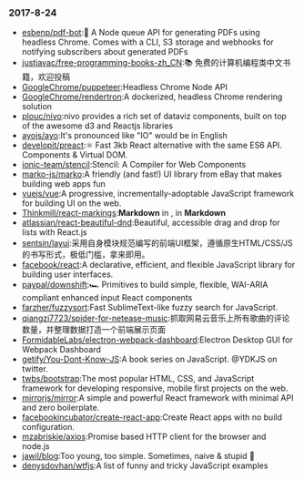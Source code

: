 ### 2017-8-24 
* [esbenp/pdf-bot](https://github.com//esbenp/pdf-bot):🤖 A Node queue API for generating PDFs using headless Chrome. Comes with a CLI, S3 storage and webhooks for notifying subscribers about generated PDFs 
* [justjavac/free-programming-books-zh_CN](https://github.com//justjavac/free-programming-books-zh_CN):📚 免费的计算机编程类中文书籍，欢迎投稿 
* [GoogleChrome/puppeteer](https://github.com//GoogleChrome/puppeteer):Headless Chrome Node API 
* [GoogleChrome/rendertron](https://github.com//GoogleChrome/rendertron):A dockerized, headless Chrome rendering solution 
* [plouc/nivo](https://github.com//plouc/nivo):nivo provides a rich set of dataviz components, built on top of the awesome d3 and Reactjs libraries 
* [ayojs/ayo](https://github.com//ayojs/ayo):It's pronounced like "IO" would be in English 
* [developit/preact](https://github.com//developit/preact):⚛️ Fast 3kb React alternative with the same ES6 API. Components & Virtual DOM. 
* [ionic-team/stencil](https://github.com//ionic-team/stencil):Stencil: A Compiler for Web Components 
* [marko-js/marko](https://github.com//marko-js/marko):A friendly (and fast!) UI library from eBay that makes building web apps fun 
* [vuejs/vue](https://github.com//vuejs/vue):A progressive, incrementally-adoptable JavaScript framework for building UI on the web. 
* [Thinkmill/react-markings](https://github.com//Thinkmill/react-markings):**Markdown** in <Components/>, <Components/> in **Markdown** 
* [atlassian/react-beautiful-dnd](https://github.com//atlassian/react-beautiful-dnd):Beautiful, accessible drag and drop for lists with React.js 
* [sentsin/layui](https://github.com//sentsin/layui):采用自身模块规范编写的前端UI框架，遵循原生HTML/CSS/JS的书写形式，极低门槛，拿来即用。 
* [facebook/react](https://github.com//facebook/react):A declarative, efficient, and flexible JavaScript library for building user interfaces. 
* [paypal/downshift](https://github.com//paypal/downshift):🏎 Primitives to build simple, flexible, WAI-ARIA compliant enhanced input React components 
* [farzher/fuzzysort](https://github.com//farzher/fuzzysort):Fast SublimeText-like fuzzy search for JavaScript. 
* [qiangzi7723/spider-for-netease-music](https://github.com//qiangzi7723/spider-for-netease-music):抓取网易云音乐上所有歌曲的评论数量，并整理数据打造一个前端展示页面 
* [FormidableLabs/electron-webpack-dashboard](https://github.com//FormidableLabs/electron-webpack-dashboard):Electron Desktop GUI for Webpack Dashboard 
* [getify/You-Dont-Know-JS](https://github.com//getify/You-Dont-Know-JS):A book series on JavaScript. @YDKJS on twitter. 
* [twbs/bootstrap](https://github.com//twbs/bootstrap):The most popular HTML, CSS, and JavaScript framework for developing responsive, mobile first projects on the web. 
* [mirrorjs/mirror](https://github.com//mirrorjs/mirror):A simple and powerful React framework with minimal API and zero boilerplate. 
* [facebookincubator/create-react-app](https://github.com//facebookincubator/create-react-app):Create React apps with no build configuration. 
* [mzabriskie/axios](https://github.com//mzabriskie/axios):Promise based HTTP client for the browser and node.js 
* [jawil/blog](https://github.com//jawil/blog):Too young, too simple. Sometimes, naive & stupid 🐌 
* [denysdovhan/wtfjs](https://github.com//denysdovhan/wtfjs):A list of funny and tricky JavaScript examples 
